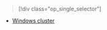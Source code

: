 > [!div class="op_single_selector"]
- [Windows cluster](../articles/hdinsight/hdinsight-use-oozie.md)

<!---HONumber=71-->